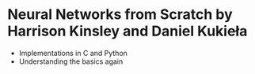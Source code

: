 # Neural Networks from Scratch by Harrison Kinsley and Daniel Kukieła

- Implementations in C and Python 
- Understanding the basics again 